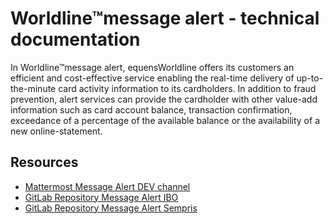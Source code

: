 # Worldline™message alert - technical documentation

In Worldline™message alert, equensWorldline offers its customers an efficient
and cost-effective service enabling the real-time delivery of up-to-the-minute
card activity information to its cardholders. In addition to fraud prevention, alert
services can provide the cardholder with other value-add information such as
card account balance, transaction confirmation, exceedance of a percentage of
the available balance or the availability of a new online-statement.

## Resources

  - [Mattermost Message Alert DEV channel](https://mattermost.kazan.priv.atos.fr/sdos-messagealert-mattermost-1/channels/dev)
  - [GitLab Repository Message Alert IBO](https://gitlab.kazan.priv.atos.fr/sdosmessagealert/sdos-message-alert-ibo)
  - [GitLab Repository Message Alert Sempris](https://gitlab.kazan.priv.atos.fr/sdosmessagealert/sdos-message-alert)